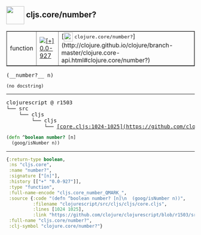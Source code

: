 ## <img width="48px" valign="middle" src="http://i.imgur.com/Hi20huC.png"> cljs.core/number?

 <table border="1">
<tr>
<td>function</td>
<td><a href="https://github.com/cljsinfo/api-refs/tree/0.0-927"><img valign="middle" alt="[+] 0.0-927" src="https://img.shields.io/badge/+-0.0--927-lightgrey.svg"></a> </td>
<td>
[<img height="24px" valign="middle" src="http://i.imgur.com/1GjPKvB.png"> <samp>clojure.core/number?</samp>](http://clojure.github.io/clojure/branch-master/clojure.core-api.html#clojure.core/number?)
</td>
</tr>
</table>

 <samp>
(__number?__ n)<br>
</samp>

```
(no docstring)
```

---

 <pre>
clojurescript @ r1503
└── src
    └── cljs
        └── cljs
            └── <ins>[core.cljs:1024-1025](https://github.com/clojure/clojurescript/blob/r1503/src/cljs/cljs/core.cljs#L1024-L1025)</ins>
</pre>

```clj
(defn ^boolean number? [n]
  (goog/isNumber n))
```


---

```clj
{:return-type boolean,
 :ns "cljs.core",
 :name "number?",
 :signature ["[n]"],
 :history [["+" "0.0-927"]],
 :type "function",
 :full-name-encode "cljs.core_number_QMARK_",
 :source {:code "(defn ^boolean number? [n]\n  (goog/isNumber n))",
          :filename "clojurescript/src/cljs/cljs/core.cljs",
          :lines [1024 1025],
          :link "https://github.com/clojure/clojurescript/blob/r1503/src/cljs/cljs/core.cljs#L1024-L1025"},
 :full-name "cljs.core/number?",
 :clj-symbol "clojure.core/number?"}

```
